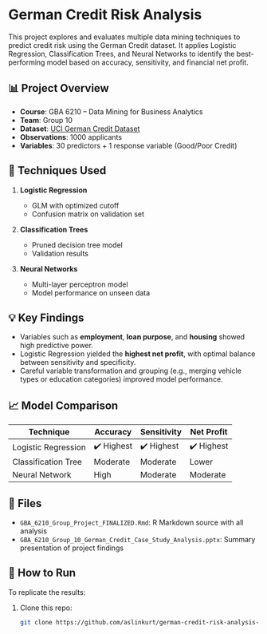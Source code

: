 # German Credit Risk Analysis

This project explores and evaluates multiple data mining techniques to predict credit risk using the German Credit dataset. It applies Logistic Regression, Classification Trees, and Neural Networks to identify the best-performing model based on accuracy, sensitivity, and financial net profit.

## 📊 Project Overview

- **Course**: GBA 6210 – Data Mining for Business Analytics  
- **Team**: Group 10  
- **Dataset**: [UCI German Credit Dataset](https://archive.ics.uci.edu/ml/datasets/statlog+(german+credit+data))
- **Observations**: 1000 applicants  
- **Variables**: 30 predictors + 1 response variable (Good/Poor Credit)

## 🧠 Techniques Used

1. **Logistic Regression**
   - GLM with optimized cutoff
   - Confusion matrix on validation set

2. **Classification Trees**
   - Pruned decision tree model
   - Validation results

3. **Neural Networks**
   - Multi-layer perceptron model
   - Model performance on unseen data

## 💡 Key Findings

- Variables such as **employment**, **loan purpose**, and **housing** showed high predictive power.
- Logistic Regression yielded the **highest net profit**, with optimal balance between sensitivity and specificity.
- Careful variable transformation and grouping (e.g., merging vehicle types or education categories) improved model performance.

## 📈 Model Comparison

| Technique             | Accuracy | Sensitivity | Net Profit |
|----------------------|----------|-------------|------------|
| Logistic Regression  | ✔️ Highest | ✔️ Highest   | ✔️ Highest  |
| Classification Tree  | Moderate | Moderate    | Lower      |
| Neural Network       | High     | Moderate    | Moderate   |

## 📁 Files

- `GBA_6210_Group_Project_FINALIZED.Rmd`: R Markdown source with all analysis
- `GBA_6210_Group_10_German_Credit_Case_Study_Analysis.pptx`: Summary presentation of project findings

## 🚀 How to Run

To replicate the results:

1. Clone this repo:
   ```bash
   git clone https://github.com/aslinkurt/german-credit-risk-analysis-data-mining.git

